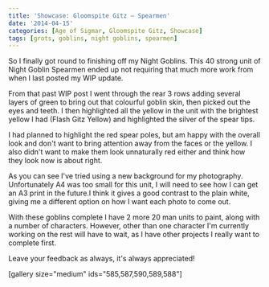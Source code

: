 ```yaml
---
title: 'Showcase: Gloomspite Gitz – Spearmen'
date: '2014-04-15'
categories: [Age of Sigmar, Gloomspite Gitz, Showcase]
tags: [grots, goblins, night goblins, spearmen]
---
```


So I finally got round to finishing off my Night Goblins. This 40 strong unit of Night Goblin Spearmen ended up not requiring that much more work from when I last posted my WIP update.

From that past WIP post I went through the rear 3 rows adding several layers of green to bring out that colourful goblin skin, then picked out the eyes and teeth. I then highlighted all the yellow in the unit with the brightest yellow I had (Flash Gitz Yellow) and highlighted the silver of the spear tips.

I had planned to highlight the red spear poles, but am happy with the overall look and don't want to bring attention away from the faces or the yellow. I also didn't want to make them look unnaturally red either and think how they look now is about right.

As you can see I've tried using a new background for my photography. Unfortunately A4 was too small for this unit, I will need to see how I can get an A3 print in the future.I think it gives a good contrast to the plain white, giving me a different option on how I want each photo to come out.

With these goblins complete I have 2 more 20 man units to paint, along with a number of characters. However, other than one character I'm currently working on the rest will have to wait, as I have other projects I really want to complete first.

Leave your feedback as always, it's always appreciated!

[gallery size="medium" ids="585,587,590,589,588"]
